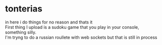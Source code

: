 # tonterias
in here i do things for no reason and thats it  
First thing I upload is a sudoku game that you play in your console, something silly.  
I'm tryng to do a russian roullete with web sockets but that is still in process
